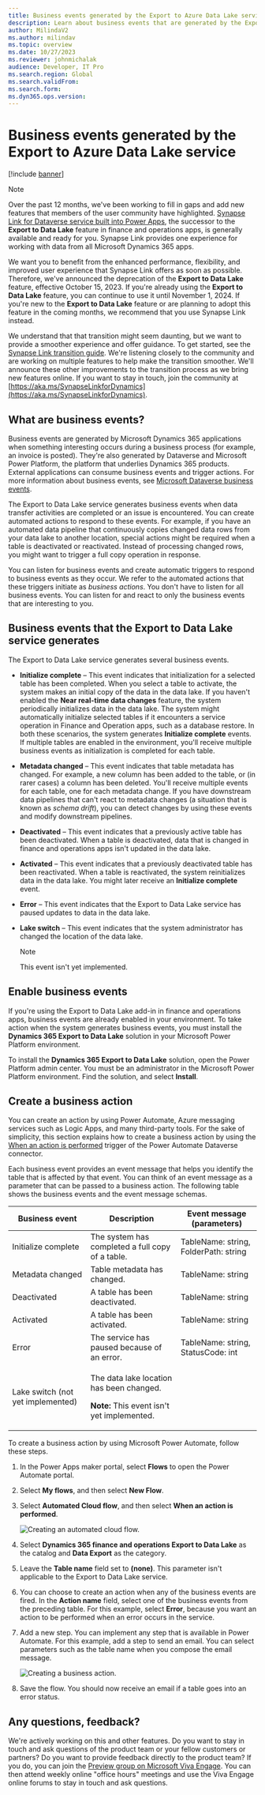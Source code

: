 ```yaml
---
title: Business events generated by the Export to Azure Data Lake service
description: Learn about business events that are generated by the Export to Data Lake add-in in finance and operations apps.
author: MilindaV2
ms.author: milindav
ms.topic: overview
ms.date: 10/27/2023
ms.reviewer: johnmichalak
audience: Developer, IT Pro
ms.search.region: Global
ms.search.validFrom:
ms.search.form:
ms.dyn365.ops.version:
---
```


# Business events generated by the Export to Azure Data Lake service

[!include [banner](../includes/banner.md)]

> [!NOTE]
> Over the past 12 months, we've been working to fill in gaps and add new features that members of the user community have highlighted. [Synapse Link for Dataverse service built into Power Apps](/power-apps/maker/data-platform/azure-synapse-link-select-fno-data), the successor to the **Export to Data Lake** feature in finance and operations apps, is generally available and ready for you. Synapse Link provides one experience for working with data from all Microsoft Dynamics 365 apps.
>
> We want you to benefit from the enhanced performance, flexibility, and improved user experience that Synapse Link offers as soon as possible. Therefore, we've announced the deprecation of the **Export to Data Lake** feature, effective October 15, 2023. If you're already using the **Export to Data Lake** feature, you can continue to use it until November 1, 2024. If you're new to the **Export to Data Lake** feature or are planning to adopt this feature in the coming months, we recommend that you use Synapse Link instead.
>
> We understand that that transition might seem daunting, but we want to provide a smoother experience and offer guidance. To get started, see the [Synapse Link transition guide](https://aka.ms/TransitionToSynapseLink). We're listening closely to the community and are working on multiple features to help make the transition smoother. We'll announce these other improvements to the transition process as we bring new features online. If you want to stay in touch, join the community at [https://aka.ms/SynapseLinkforDynamics](https://aka.ms/SynapseLinkforDynamics).

## What are business events?

Business events are generated by Microsoft Dynamics 365 applications when something interesting occurs during a business process (for example, an invoice is posted). They're also generated by Dataverse and Microsoft Power Platform, the platform that underlies Dynamics 365 products. External applications can consume business events and trigger actions. For more information about business events, see [Microsoft Dataverse business events](/powerapps/developer/data-platform/business-events).

The Export to Data Lake service generates business events when data transfer activities are completed or an issue is encountered. You can create automated actions to respond to these events. For example, if you have an automated data pipeline that continuously copies changed data rows from your data lake to another location, special actions might be required when a table is deactivated or reactivated. Instead of processing changed rows, you might want to trigger a full copy operation in response.

You can listen for business events and create automatic triggers to respond to business events as they occur. We refer to the automated actions that these triggers initiate as *business actions*. You don't have to listen for all business events. You can listen for and react to only the business events that are interesting to you.

## Business events that the Export to Data Lake service generates

The Export to Data Lake service generates several business events.

- **Initialize complete** – This event indicates that initialization for a selected table has been completed. When you select a table to activate, the system makes an initial copy of the data in the data lake. If you haven't enabled the **Near real-time data changes** feature, the system periodically initializes data in the data lake. The system might automatically initialize selected tables if it encounters a service operation in Finance and Operation apps, such as a database restore. In both these scenarios, the system generates **Initialize complete** events. If multiple tables are enabled in the environment, you'll receive multiple business events as initialization is completed for each table.
- **Metadata changed** – This event indicates that table metadata has changed. For example, a new column has been added to the table, or (in rarer cases) a column has been deleted. You'll receive multiple events for each table, one for each metadata change. If you have downstream data pipelines that can't react to metadata changes (a situation that is known as *schema drift*), you can detect changes by using these events and modify downstream pipelines.
- **Deactivated** – This event indicates that a previously active table has been deactivated. When a table is deactivated, data that is changed in finance and operations apps isn't updated in the data lake.
- **Activated** – This event indicates that a previously deactivated table has been reactivated. When a table is reactivated, the system reinitializes data in the data lake. You might later receive an **Initialize complete** event.
- **Error** – This event indicates that the Export to Data Lake service has paused updates to data in the data lake.
- **Lake switch** – This event indicates that the system administrator has changed the location of the data lake.

    > [!NOTE]
    > This event isn't yet implemented.

## Enable business events

If you're using the Export to Data Lake add-in in finance and operations apps, business events are already enabled in your environment. To take action when the system generates business events, you must install the **Dynamics 365 Export to Data Lake** solution in your Microsoft Power Platform environment.

To install the **Dynamics 365 Export to Data Lake** solution, open the Power Platform admin center. You must be an administrator in the Microsoft Power Platform environment. Find the solution, and select **Install**.

## Create a business action

You can create an action by using Power Automate, Azure messaging services such as Logic Apps, and many third-party tools. For the sake of simplicity, this section explains how to create a business action by using the [When an action is performed](/connectors/commondataserviceforapps/#when-an-action-is-performed-(preview)) trigger of the Power Automate Dataverse connector.

Each business event provides an event message that helps you identify the table that is affected by that event. You can think of an event message as a parameter that can be passed to a business action. The following table shows the business events and the event message schemas.

| Business event                    | Description                                      | Event message (parameters)            |
|-----------------------------------|--------------------------------------------------|---------------------------------------|
| Initialize complete     | The system has completed a full copy of a table. | TableName: string, FolderPath: string |
| Metadata changed        | Table metadata has changed.                      | TableName: string                     |
| Deactivated             | A table has been deactivated.                    | TableName: string                     |
| Activated               | A table has been activated.                      | TableName: string                     |
| Error                   | The service has paused because of an error.      | TableName: string, StatusCode: int    |
| Lake switch (not yet implemented) | <p>The data lake location has been changed.</p><p><strong>Note:</strong> This event isn't yet implemented.</p> |                                       |

To create a business action by using Microsoft Power Automate, follow these steps.

1. In the Power Apps maker portal, select **Flows** to open the Power Automate portal.
2. Select **My flows**, and then select **New Flow**.
3. Select **Automated Cloud flow**, and then select **When an action is performed**.

    ![Creating an automated cloud flow.](./media/NewAutomatedCloudFlow.png)

4. Select **Dynamics 365 finance and operations Export to Data Lake** as the catalog and **Data Export** as the category.
5. Leave the **Table name** field set to **(none)**. This parameter isn't applicable to the Export to Data Lake service.
6. You can choose to create an action when any of the business events are fired. In the **Action name** field, select one of the business events from the preceding table. For this example, select **Error**, because you want an action to be performed when an error occurs in the service.
7. Add a new step. You can implement any step that is available in Power Automate. For this example, add a step to send an email. You can select parameters such as the table name when you compose the email message.

    ![Creating a business action.](./media/WhenActionisPerformed.png)

8. Save the flow. You should now receive an email if a table goes into an error status.

## Any questions, feedback?

We're actively working on this and other features. Do you want to stay in touch and ask questions of the product team or your fellow customers or partners? Do you want to provide feedback directly to the product team? If you do, you can join the [Preview group on Microsoft Viva Engage](https://www.yammer.com/dynamicsaxfeedbackprograms/#/threads/inGroup?type=in_group&feedId=32768909312&view=all). You can then attend weekly online "office hours" meetings and use the Viva Engage online forums to stay in touch and ask questions.
